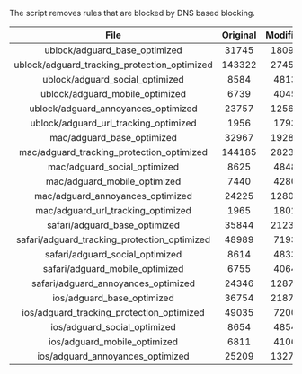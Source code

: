 The script removes rules that are blocked by DNS based blocking.


| File | Original | Modified |
|:----:|:-----:|:-----:|
| ublock/adguard_base_optimized | 31745 | 18096 |
| ublock/adguard_tracking_protection_optimized | 143322 | 27454 |
| ublock/adguard_social_optimized | 8584 | 4813 |
| ublock/adguard_mobile_optimized | 6739 | 4045 |
| ublock/adguard_annoyances_optimized | 23757 | 12563 |
| ublock/adguard_url_tracking_optimized | 1956 | 1793 |
| mac/adguard_base_optimized | 32967 | 19284 |
| mac/adguard_tracking_protection_optimized | 144185 | 28237 |
| mac/adguard_social_optimized | 8625 | 4848 |
| mac/adguard_mobile_optimized | 7440 | 4280 |
| mac/adguard_annoyances_optimized | 24225 | 12807 |
| mac/adguard_url_tracking_optimized | 1965 | 1802 |
| safari/adguard_base_optimized | 35844 | 21231 |
| safari/adguard_tracking_protection_optimized | 48989 | 7193 |
| safari/adguard_social_optimized | 8614 | 4833 |
| safari/adguard_mobile_optimized | 6755 | 4064 |
| safari/adguard_annoyances_optimized | 24346 | 12878 |
| ios/adguard_base_optimized | 36754 | 21872 |
| ios/adguard_tracking_protection_optimized | 49035 | 7200 |
| ios/adguard_social_optimized | 8654 | 4854 |
| ios/adguard_mobile_optimized | 6811 | 4106 |
| ios/adguard_annoyances_optimized | 25209 | 13272 |